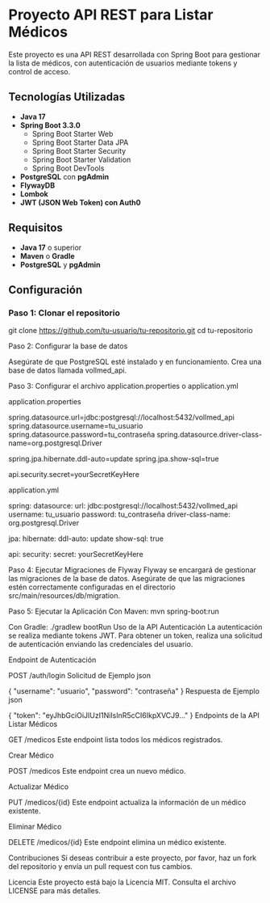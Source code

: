 # Proyecto API REST para Listar Médicos

Este proyecto es una API REST desarrollada con Spring Boot para gestionar la lista de médicos, con autenticación de usuarios mediante tokens y control de acceso.

## Tecnologías Utilizadas

- **Java 17**
- **Spring Boot 3.3.0**
  - Spring Boot Starter Web
  - Spring Boot Starter Data JPA
  - Spring Boot Starter Security
  - Spring Boot Starter Validation
  - Spring Boot DevTools
- **PostgreSQL** con **pgAdmin**
- **FlywayDB**
- **Lombok**
- **JWT (JSON Web Token) con Auth0**

## Requisitos

- **Java 17** o superior
- **Maven** o **Gradle**
- **PostgreSQL** y **pgAdmin**

## Configuración

### Paso 1: Clonar el repositorio


git clone https://github.com/tu-usuario/tu-repositorio.git
cd tu-repositorio


Paso 2: Configurar la base de datos

Asegúrate de que PostgreSQL esté instalado y en funcionamiento. Crea una base de datos llamada vollmed_api.


Paso 3: Configurar el archivo application.properties o application.yml

application.properties

spring.datasource.url=jdbc:postgresql://localhost:5432/vollmed_api
spring.datasource.username=tu_usuario
spring.datasource.password=tu_contraseña
spring.datasource.driver-class-name=org.postgresql.Driver

spring.jpa.hibernate.ddl-auto=update
spring.jpa.show-sql=true

api.security.secret=yourSecretKeyHere


application.yml

spring:
  datasource:
    url: jdbc:postgresql://localhost:5432/vollmed_api
    username: tu_usuario
    password: tu_contraseña
    driver-class-name: org.postgresql.Driver

  jpa:
    hibernate:
      ddl-auto: update
    show-sql: true

api:
  security:
    secret: yourSecretKeyHere

Paso 4: Ejecutar Migraciones de Flyway
Flyway se encargará de gestionar las migraciones de la base de datos. Asegúrate de que las migraciones estén correctamente configuradas en el directorio src/main/resources/db/migration.

Paso 5: Ejecutar la Aplicación
Con Maven:
mvn spring-boot:run

Con Gradle:
./gradlew bootRun
Uso de la API
Autenticación
La autenticación se realiza mediante tokens JWT. Para obtener un token, realiza una solicitud de autenticación enviando las credenciales del usuario.

Endpoint de Autenticación


POST /auth/login
Solicitud de Ejemplo
json

{
  "username": "usuario",
  "password": "contraseña"
}
Respuesta de Ejemplo
json

{
  "token": "eyJhbGciOiJIUzI1NiIsInR5cCI6IkpXVCJ9..."
}
Endpoints de la API
Listar Médicos


GET /medicos
Este endpoint lista todos los médicos registrados.

Crear Médico


POST /medicos
Este endpoint crea un nuevo médico.

Actualizar Médico


PUT /medicos/{id}
Este endpoint actualiza la información de un médico existente.

Eliminar Médico


DELETE /medicos/{id}
Este endpoint elimina un médico existente.

Contribuciones
Si deseas contribuir a este proyecto, por favor, haz un fork del repositorio y envía un pull request con tus cambios.

Licencia
Este proyecto está bajo la Licencia MIT. Consulta el archivo LICENSE para más detalles.


